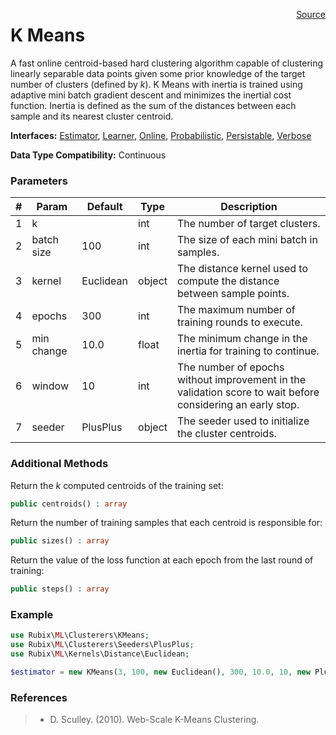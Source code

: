 <span style="float:right;"><a href="https://github.com/RubixML/RubixML/blob/master/src/Clusterers/KMeans.php">Source</a></span>

# K Means
A fast online centroid-based hard clustering algorithm capable of clustering linearly separable data points given some prior knowledge of the target number of clusters (defined by *k*). K Means with inertia is trained using adaptive mini batch gradient descent and minimizes the inertial cost function. Inertia is defined as the sum of the distances between each sample and its nearest cluster centroid.

**Interfaces:** [Estimator](../estimator.md), [Learner](../learner.md), [Online](../online.md), [Probabilistic](../probabilistic.md), [Persistable](../persistable.md), [Verbose](../verbose.md)

**Data Type Compatibility:** Continuous

### Parameters
| # | Param | Default | Type | Description |
|---|---|---|---|---|
| 1 | k | | int | The number of target clusters. |
| 2 | batch size | 100 | int | The size of each mini batch in samples. |
| 3 | kernel | Euclidean | object | The distance kernel used to compute the distance between sample points. |
| 4 | epochs | 300 | int | The maximum number of training rounds to execute. |
| 5 | min change | 10.0 | float | The minimum change in the inertia for training to continue. |
| 6 | window | 10 | int | The number of epochs without improvement in the validation score to wait before considering an early stop. |
| 7 | seeder | PlusPlus | object | The seeder used to initialize the cluster centroids. |

### Additional Methods
Return the *k* computed centroids of the training set:
```php
public centroids() : array
```

Return the number of training samples that each centroid is responsible for:
```php
public sizes() : array
```

Return the value of the loss function at each epoch from the last round of training:
```php
public steps() : array
```

### Example
```php
use Rubix\ML\Clusterers\KMeans;
use Rubix\ML\Clusterers\Seeders\PlusPlus;
use Rubix\ML\Kernels\Distance\Euclidean;

$estimator = new KMeans(3, 100, new Euclidean(), 300, 10.0, 10, new PlusPlus());
```

### References
>- D. Sculley. (2010). Web-Scale K-Means Clustering.